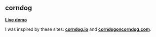 ## corndog

[**Live demo**](https://isbendiyarovanezrin.github.io/corndog)

I was inspired by these sites: [**corndog.io**](http://corndog.io) and [**corndogoncorndog.com**](http://corndogoncorndog.com).
